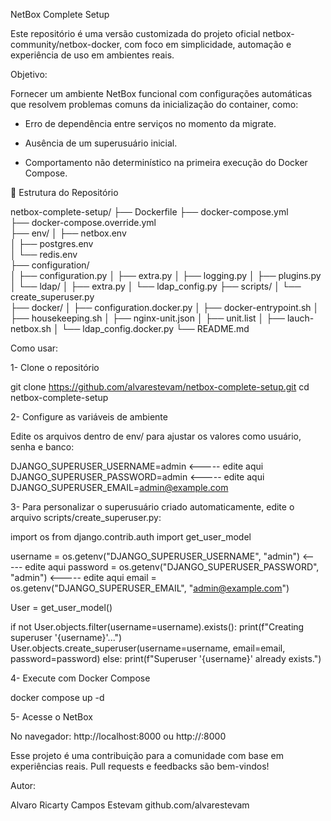 NetBox Complete Setup

Este repositório é uma versão customizada do projeto oficial netbox-community/netbox-docker, com foco em simplicidade, automação e experiência de uso em ambientes reais.

Objetivo:

Fornecer um ambiente NetBox funcional com configurações automáticas que resolvem problemas comuns da inicialização do container, como:

- Erro de dependência entre serviços no momento da migrate.

- Ausência de um superusuário inicial.

- Comportamento não determinístico na primeira execução do Docker Compose.


📂 Estrutura do Repositório

netbox-complete-setup/
├── Dockerfile
├── docker-compose.yml           
├── docker-compose.override.yml   
├── env/
│   ├── netbox.env                
│   ├── postgres.env              
│   └── redis.env               
├── configuration/               
│   ├── configuration.py
│   ├── extra.py
│   ├── logging.py
│   ├── plugins.py
│   └── ldap/
│        ├── extra.py
│        └── ldap_config.py
├── scripts/
│   └── create_superuser.py   
├── docker/
│   ├── configuration.docker.py
│   ├── docker-entrypoint.sh
│   ├── housekeeping.sh
│   ├── nginx-unit.json
│   ├── unit.list
│   ├── lauch-netbox.sh
│   └── ldap_config.docker.py
└── README.md

Como usar:

1- Clone o repositório

git clone https://github.com/alvarestevam/netbox-complete-setup.git
cd netbox-complete-setup

2- Configure as variáveis de ambiente

Edite os arquivos dentro de env/ para ajustar os valores como usuário, senha e banco:

DJANGO_SUPERUSER_USERNAME=admin                <----- edite aqui
DJANGO_SUPERUSER_PASSWORD=admin                <----- edite aqui
DJANGO_SUPERUSER_EMAIL=admin@example.com

3- Para personalizar o superusuário criado automaticamente, edite o arquivo scripts/create_superuser.py:

import os
from django.contrib.auth import get_user_model

username = os.getenv("DJANGO_SUPERUSER_USERNAME", "admin")                <----- edite aqui
password = os.getenv("DJANGO_SUPERUSER_PASSWORD", "admin")                <----- edite aqui
email = os.getenv("DJANGO_SUPERUSER_EMAIL", "admin@example.com")

User = get_user_model()

if not User.objects.filter(username=username).exists():
    print(f"Creating superuser '{username}'...")
    User.objects.create_superuser(username=username, email=email, password=password)
else:
    print(f"Superuser '{username}' already exists.")

4- Execute com Docker Compose

docker compose up -d

5- Acesse o NetBox

No navegador: http://localhost:8000 ou http://<IP DO HOST>:8000


Esse projeto é uma contribuição para a comunidade com base em experiências reais. Pull requests e feedbacks são bem-vindos!

Autor:

Alvaro Ricarty Campos Estevam
github.com/alvarestevam
